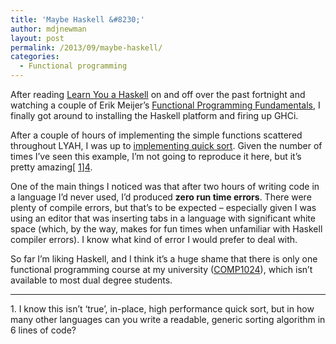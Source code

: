 ```yaml
---
title: 'Maybe Haskell &#8230;'
author: mdjnewman
layout: post
permalink: /2013/09/maybe-haskell/
categories:
  - Functional programming
---
```

After reading [Learn You a Haskell][1] on and off over the past fortnight and watching a couple of Erik Meijer&#8217;s [Functional Programming Fundamentals][2], I finally got around to installing the Haskell platform and firing up GHCi.

After a couple of hours of implementing the simple functions scattered throughout LYAH, I was up to [implementing quick sort][3]. Given the number of times I&#8217;ve seen this example, I&#8217;m not going to reproduce it here, but it&#8217;s pretty amazing[ [1]][4].

One of the main things I noticed was that after two hours of writing code in a language I&#8217;d never used, I&#8217;d produced **zero run time errors**. There were plenty of compile errors, but that&#8217;s to be expected &#8211; especially given I was using an editor that was inserting tabs in a language with significant white space (which, by the way, makes for fun times when unfamiliar with Haskell compiler errors). I know what kind of error I would prefer to deal with.

So far I&#8217;m liking Haskell, and I think it&#8217;s a huge shame that there is only one functional programming course at my university ([COMP1024][5]), which isn&#8217;t available to most dual degree students.

* * *

<a name="f1"></a>1. I know this isn&#8217;t &#8216;true&#8217;, in-place, high performance quick sort, but in how many other languages can you write a readable, generic sorting algorithm in 6 lines of code?

 [1]: http://learnyouahaskell.com/ "Learn You a Haskell"
 [2]: http://channel9.msdn.com/Series/C9-Lectures-Erik-Meijer-Functional-Programming-Fundamentals "Erik Meijer - Functional Programming Fundamentals"
 [3]: http://learnyouahaskell.com/recursion#quick-sort "Learn You a Haskell - Recursion"
 [4]: #f1
 [5]: http://www.uq.edu.au/study/course.html?course_code=COMP1024 "Conceptual Foundations of Computer Programming (COMP1024)"